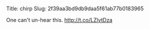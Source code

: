 Title: chirp
Slug: 2f39aa3bd9db9daa5f61ab77b0183965

One can't un-hear this. <a href="http://t.co/LZlvtDza">http://t.co/LZlvtDza</a>
